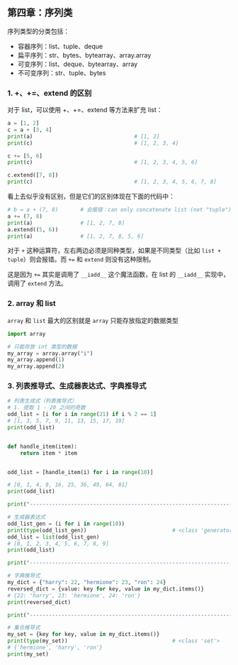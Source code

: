## 第四章：序列类

序列类型的分类包括：
- 容器序列：list、tuple、deque
- 扁平序列：str、bytes、bytearray、array.array
- 可变序列：list、deque、bytearray、array
- 不可变序列：str、tuple、bytes


### 1. +、+=、extend 的区别

对于 list，可以使用 +、+=、extend 等方法来扩充 list：
```python
a = [1, 2]
c = a + [3, 4]
print(a)                                # [1, 2]
print(c)                                # [1, 2, 3, 4]

c += [5, 6]
print(c)                                # [1, 2, 3, 4, 5, 6]

c.extend([7, 8])
print(c)                                # [1, 2, 3, 4, 5, 6, 7, 8]
```

看上去似乎没有区别，但是它们的区别体现在下面的代码中：
```python
# b = a + (7, 8)       # 会报错：can only concatenate list (not "tuple") to list
a += (7, 8)
print(a)               # [1, 2, 7, 8]
a.extend((5, 6))
print(a)               # [1, 2, 7, 8, 5, 6]
```

对于 `+` 这种运算符，左右两边必须是同种类型，如果是不同类型（比如 `list + tuple`）则会报错。而 `+=` 和 `extend` 则没有这种限制。

这是因为 `+=` 其实是调用了 `__iadd__` 这个魔法函数，在 list 的 `__iadd__` 实现中，调用了 `extend` 方法。

### 2. array 和 list

`array` 和 `list` 最大的区别就是 `array` 只能存放指定的数据类型

```python
import array

# 只能存放 int 类型的数据
my_array = array.array("i")
my_array.append(1)
my_array.append(2)
```

### 3. 列表推导式、生成器表达式、字典推导式

```python
# 列表生成式（列表推导式）
# 1. 提取 1 - 20 之间的奇数
odd_list = [i for i in range(21) if i % 2 == 1]
# [1, 3, 5, 7, 9, 11, 13, 15, 17, 19]
print(odd_list)


def handle_item(item):
    return item * item


odd_list = [handle_item(i) for i in range(10)]

# [0, 1, 4, 9, 16, 25, 36, 49, 64, 81]
print(odd_list)

print("------------------------------------------------------------------------------------------")

# 生成器表达式
odd_list_gen = (i for i in range(10))
print(type(odd_list_gen))                           # <class 'generator'>
odd_list = list(odd_list_gen)
# [0, 1, 2, 3, 4, 5, 6, 7, 8, 9]
print(odd_list)

print("------------------------------------------------------------------------------------------")

# 字典推导式
my_dict = {"harry": 22, "hermione": 23, "ron": 24}
reversed_dict = {value: key for key, value in my_dict.items()}
# {22: 'harry', 23: 'hermione', 24: 'ron'}
print(reversed_dict)

print("------------------------------------------------------------------------------------------")

# 集合推导式
my_set = {key for key, value in my_dict.items()}
print(type(my_set))                                 # <class 'set'>
# {'hermione', 'harry', 'ron'}
print(my_set)

```